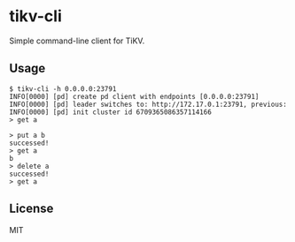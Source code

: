 # tikv-cli

Simple command-line client for TiKV.

## Usage

```
$ tikv-cli -h 0.0.0.0:23791
INFO[0000] [pd] create pd client with endpoints [0.0.0.0:23791]
INFO[0000] [pd] leader switches to: http://172.17.0.1:23791, previous:
INFO[0000] [pd] init cluster id 6709365086357114166
> get a

> put a b
successed!
> get a
b
> delete a
successed!
> get a

```

## License

MIT
